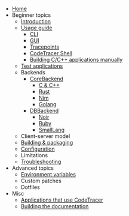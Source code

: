 - [Home](https://dev-docs.codetracer.com/)
- Beginner topics
  - [Introduction](https://dev-docs.codetracer.com/Introduction/Introduction)
  - [Usage guide](https://dev-docs.codetracer.com/Introduction/CodetracerGuide)
    - [CLI](https://dev-docs.codetracer.com/Introduction/UsageGuide/CLI)
    - [GUI](https://dev-docs.codetracer.com/Introduction/UsageGuide/BasicGUI)
    - [Tracepoints](https://dev-docs.codetracer.com/Introduction/UsageGuide/Tracepoints)
    - [CodeTracer Shell](https://dev-docs.codetracer.com/Introduction/UsageGuide/CodetracerShell)
    - [Building C/C++ applications manually](https://dev-docs.codetracer.com/Introduction/UsageGuide/ManualBuilding)
  - [Test applications](https://dev-docs.codetracer.com/Introduction/TestApplications)
  - Backends
    - [CoreBackend](https://dev-docs.codetracer.com/Introduction/Backends/CoreBackend)
      - [C & C++](https://dev-docs.codetracer.com/Introduction/Backends/CoreBackend/CAndCpp)
      - [Rust](https://dev-docs.codetracer.com/Introduction/Backends/CoreBackend/Rust)
      - [Nim](https://dev-docs.codetracer.com/Introduction/Backends/CoreBackend/Nim)
      - [Golang](https://dev-docs.codetracer.com/Introduction/Backends/CoreBackend/Golang)
    - [DBBackend](https://dev-docs.codetracer.com/Introduction/Backends/DBBackend)
      - [Noir](https://dev-docs.codetracer.com/Introduction/Backends/DBBackend/Noir)
      - [Ruby](https://dev-docs.codetracer.com/Introduction/Backends/DBBackend/Ruby)
      - [SmallLang](https://dev-docs.codetracer.com/Introduction/Backends/DBBackend/SmallLang)
  <!--- [Frontend](https://dev-docs.codetracer.com/Introduction/Frontend)
    - [Styles](https://dev-docs.codetracer.com/Introduction/Frontend/Styles) -->
  - Client-server model
  - [Building & packaging](https://dev-docs.codetracer.com/Introduction/BuildSystem)
  - [Configuration](https://dev-docs.codetracer.com/Introduction/Configuration)
  - Limitations
  - [Troubleshooting](https://dev-docs.codetracer.com/Introduction/Troubleshooting)
- Advanced topics
  - [Environment variables](https://dev-docs.codetracer.com/Advanced/EnvironmentVariables)
  - Custom patches
  - Dotfiles
- Misc
  - [Applications that use CodeTracer](https://dev-docs.codetracer.com/Misc/Dependencies)
  - [Building the documentation](https://dev-docs.codetracer.com/Misc/BuildingDocs)
